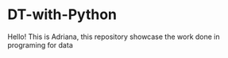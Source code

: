 # DT-with-Python
Hello! This is Adriana, this repository showcase the work done in programing for data
